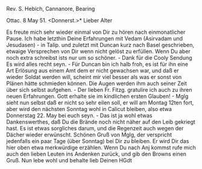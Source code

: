 Rev. S. Hebich, Cannanore, Bearing

 Ottac. 8 May 51.
 <Donnerst.>*
Lieber Alter

Es freute mich sehr wieder einmal von Dir zu hören nach einmonatlicher Pause. Ich habe letzthin Deine Erfahrungen mit Vedam (Asirvadam und Jesudasen) - in Talip. und zuletzt mit Duncan kurz nach Basel geschrieben, etwaige Versprechen von Dir wenn nicht gelöst zu erfüllen. Wenn Du aber noch extra schreibst ists nur um so schöner. - Dank für die Cooly Sendung Es wird alles recht seyn. - Für Duncan bin ich halb froh, es ist für ihn eine Art Erlösung aus einem Amt dem er nicht gewachsen war, und daß er wieder Soldat werden will, scheint mir viel besser als was er sonst von Plänen hätte schmieden können. Die Augen werden ihm auch seiner Zeit über sich selbst aufgehen. - Der lieben Fr. Fitzg. gratulire ich auch zu ihren neuen Erfahrungen. Gott erhalte sie im kindlichen ersten Glauben! - Mglg sieht nun selbst daß er nicht so sehr eilen soll, er will am Montag 12ten fort, aber wird den nächsten Sonntag wohl in Calicut bleiben, also etwa Donnerstag 22. May bei euch seyn. - Das ist ja wohl etwas Dankenswerthes, daß Du die Brände noch nicht näher auf den Leib gekriegt hast. Es ist etwas sorgliches darum, und die Regenzeit auch wegen der Dächer wieder erwünscht. Schönen Gruß von Mglg, der verspricht jedenfalls ein paar Tage (über Sonntag) bei Dir zu bleiben. Er wird Dir das hier oben etwa merkwürdige erzählen. Wenn Du nach Anj kommst rufe mich auch den lieben Leuten ins Andenken zurück, und gib den Browns einen Gruß. Nun lebe wohl und behalte lieb  Deinen HGdt

